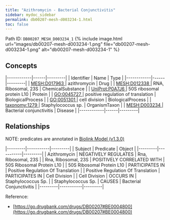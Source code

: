 ```yaml
---
title: "Azithromycin - Bacterial Conjunctivitis"
sidebar: mydoc_sidebar
permalink: db00207-mesh-d003234-1.html
toc: false 
---
```



Path ID: `DB00207_MESH_D003234_1`
{% include image.html url="images/db00207-mesh-d003234-1.png" file="db00207-mesh-d003234-1.png" alt="db00207-mesh-d003234-1" %}

## Concepts

|------------|------|---------|
| Identifier | Name | Type    |
|------------|------|---------|
| <a href="https://identifiers.org/MESH:D017963">MESH:D017963 </a> | azithromycin | Drug |
| <a href="https://identifiers.org/MESH:D012338">MESH:D012338 </a> | RNA, Ribosomal, 23S | ChemicalSubstance |
| <a href="https://identifiers.org/UniProt:P0A7J6">UniProt:P0A7J6 </a> | 50S ribosomal protein L10 | Protein |
| <a href="https://identifiers.org/GO:0045727">GO:0045727 </a> | positive regulation of translation | BiologicalProcess |
| <a href="https://identifiers.org/GO:0051301">GO:0051301 </a> | cell division | BiologicalProcess |
| <a href="https://identifiers.org/taxonomy:1279">taxonomy:1279 </a> | Staphylococcus sp. | OrganismTaxon |
| <a href="https://identifiers.org/MESH:D003234">MESH:D003234 </a> | Bacterial conjunctivitis | Disease |
|------------|------|---------|

## Relationships


NOTE: predicates are annotated in <a href="https://github.com/biolink/biolink-model/releases/tag/v1.3.0">Biolink Model (v1.3.0)</a>

|---------|-----------|---------|
| Subject | Predicate | Object  |
|---------|-----------|---------|
| Azithromycin | NEGATIVELY REGULATES | Rna, Ribosomal, 23S |
| Rna, Ribosomal, 23S | POSITIVELY CORRELATED WITH | 50S Ribosomal Protein L10 |
| 50S Ribosomal Protein L10 | PARTICIPATES IN | Positive Regulation Of Translation |
| Positive Regulation Of Translation | PARTICIPATES IN | Cell Division |
| Cell Division | OCCURS IN | Staphylococcus Sp. |
| Staphylococcus Sp. | CAUSES | Bacterial Conjunctivitis |
|---------|-----------|---------|

Reference: 
  - [https://go.drugbank.com/drugs/DB00207#BE0004800](https://go.drugbank.com/drugs/DB00207#BE0004800)
